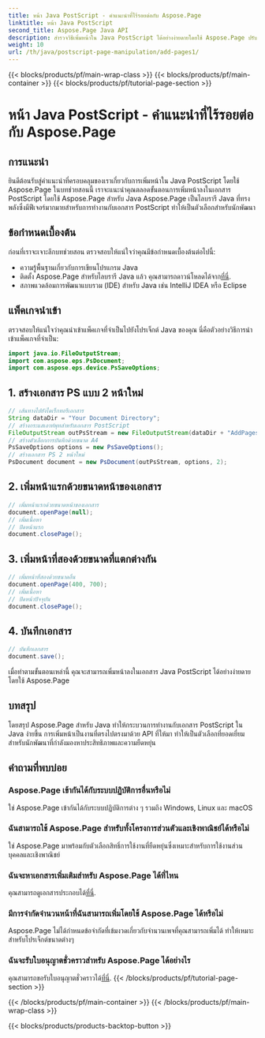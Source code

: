 ```yaml
---
title: หน้า Java PostScript - คำแนะนำที่ไร้รอยต่อกับ Aspose.Page
linktitle: หน้า Java PostScript
second_title: Aspose.Page Java API
description: สำรวจวิธีเพิ่มหน้าใน Java PostScript ได้อย่างง่ายดายโดยใช้ Aspose.Page ปรับปรุงการสร้างเอกสารของคุณด้วยไลบรารี Java อันทรงพลังนี้
weight: 10
url: /th/java/postscript-page-manipulation/add-pages1/
---
```


{{< blocks/products/pf/main-wrap-class >}}
{{< blocks/products/pf/main-container >}}
{{< blocks/products/pf/tutorial-page-section >}}

# หน้า Java PostScript - คำแนะนำที่ไร้รอยต่อกับ Aspose.Page

## การแนะนำ
ยินดีต้อนรับสู่คำแนะนำที่ครอบคลุมของเราเกี่ยวกับการเพิ่มหน้าใน Java PostScript โดยใช้ Aspose.Page ในบทช่วยสอนนี้ เราจะแนะนำคุณตลอดขั้นตอนการเพิ่มหน้าลงในเอกสาร PostScript โดยใช้ Aspose.Page สำหรับ Java Aspose.Page เป็นไลบรารี Java ที่ทรงพลังซึ่งมีฟีเจอร์มากมายสำหรับการทำงานกับเอกสาร PostScript ทำให้เป็นตัวเลือกสำหรับนักพัฒนา
## ข้อกำหนดเบื้องต้น
ก่อนที่เราจะเจาะลึกบทช่วยสอน ตรวจสอบให้แน่ใจว่าคุณมีข้อกำหนดเบื้องต้นต่อไปนี้:
- ความรู้พื้นฐานเกี่ยวกับการเขียนโปรแกรม Java
-  ติดตั้ง Aspose.Page สำหรับไลบรารี Java แล้ว คุณสามารถดาวน์โหลดได้จาก[ที่นี่](https://releases.aspose.com/page/java/).
- สภาพแวดล้อมการพัฒนาแบบรวม (IDE) สำหรับ Java เช่น IntelliJ IDEA หรือ Eclipse
## แพ็คเกจนำเข้า
ตรวจสอบให้แน่ใจว่าคุณนำเข้าแพ็คเกจที่จำเป็นไปยังโปรเจ็กต์ Java ของคุณ นี่คือตัวอย่างวิธีการนำเข้าแพ็คเกจที่จำเป็น:
```java
import java.io.FileOutputStream;
import com.aspose.eps.PsDocument;
import com.aspose.eps.device.PsSaveOptions;

```
## 1. สร้างเอกสาร PS แบบ 2 หน้าใหม่
```java
// เส้นทางไปยังไดเร็กทอรีเอกสาร
String dataDir = "Your Document Directory";
// สร้างกระแสเอาท์พุทสำหรับเอกสาร PostScript
FileOutputStream outPsStream = new FileOutputStream(dataDir + "AddPages1_outPS.ps");
// สร้างตัวเลือกการบันทึกด้วยขนาด A4
PsSaveOptions options = new PsSaveOptions();
// สร้างเอกสาร PS 2 หน้าใหม่
PsDocument document = new PsDocument(outPsStream, options, 2);
```
## 2. เพิ่มหน้าแรกด้วยขนาดหน้าของเอกสาร
```java
// เพิ่มหน้าแรกด้วยขนาดหน้าของเอกสาร
document.openPage(null);
// เพิ่มเนื้อหา
// ปิดหน้าแรก
document.closePage();
```
## 3. เพิ่มหน้าที่สองด้วยขนาดที่แตกต่างกัน
```java
// เพิ่มหน้าที่สองด้วยขนาดอื่น
document.openPage(400, 700);
// เพิ่มเนื้อหา
// ปิดหน้าปัจจุบัน
document.closePage();
```
## 4. บันทึกเอกสาร
```java
// บันทึกเอกสาร
document.save();
```
เมื่อทำตามขั้นตอนเหล่านี้ คุณจะสามารถเพิ่มหน้าลงในเอกสาร Java PostScript ได้อย่างง่ายดายโดยใช้ Aspose.Page
## บทสรุป
โดยสรุป Aspose.Page สำหรับ Java ทำให้กระบวนการทำงานกับเอกสาร PostScript ใน Java ง่ายขึ้น การเพิ่มหน้าเป็นงานที่ตรงไปตรงมาด้วย API ที่ให้มา ทำให้เป็นตัวเลือกที่ยอดเยี่ยมสำหรับนักพัฒนาที่กำลังมองหาประสิทธิภาพและความยืดหยุ่น
## คำถามที่พบบ่อย
### Aspose.Page เข้ากันได้กับระบบปฏิบัติการอื่นหรือไม่
ใช่ Aspose.Page เข้ากันได้กับระบบปฏิบัติการต่าง ๆ รวมถึง Windows, Linux และ macOS
### ฉันสามารถใช้ Aspose.Page สำหรับทั้งโครงการส่วนตัวและเชิงพาณิชย์ได้หรือไม่
ใช่ Aspose.Page มาพร้อมกับตัวเลือกสิทธิ์การใช้งานที่ยืดหยุ่นซึ่งเหมาะสำหรับการใช้งานส่วนบุคคลและเชิงพาณิชย์
### ฉันจะหาเอกสารเพิ่มเติมสำหรับ Aspose.Page ได้ที่ไหน
 คุณสามารถดูเอกสารประกอบได้[ที่นี่](https://reference.aspose.com/page/java/).
### มีการจำกัดจำนวนหน้าที่ฉันสามารถเพิ่มโดยใช้ Aspose.Page ได้หรือไม่
Aspose.Page ไม่ได้กำหนดข้อจำกัดที่เข้มงวดเกี่ยวกับจำนวนเพจที่คุณสามารถเพิ่มได้ ทำให้เหมาะสำหรับโปรเจ็กต์ขนาดต่างๆ
### ฉันจะรับใบอนุญาตชั่วคราวสำหรับ Aspose.Page ได้อย่างไร
 คุณสามารถขอรับใบอนุญาตชั่วคราวได้[ที่นี่](https://purchase.aspose.com/temporary-license/).
{{< /blocks/products/pf/tutorial-page-section >}}

{{< /blocks/products/pf/main-container >}}
{{< /blocks/products/pf/main-wrap-class >}}

{{< blocks/products/products-backtop-button >}}
